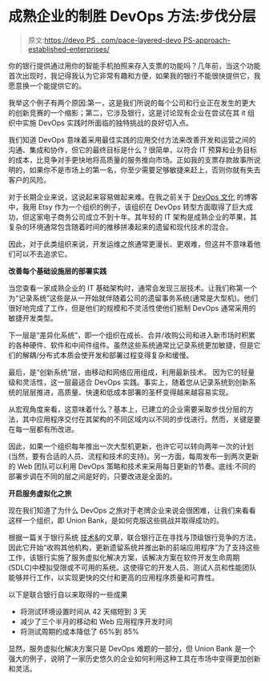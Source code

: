 # 成熟企业的制胜 DevOps 方法:步伐分层

> 原文:[https://devo PS . com/pace-layered-devo PS-approach-established-enterprises/](https://devops.com/pace-layered-devops-approach-established-enterprises/)

你的银行提供通过用你的智能手机拍照来存入支票的功能吗？几年前，当这个功能首次出现时，我记得我认为它非常有趣和方便，如果我的银行不能很快提供它，我愿意换一个能提供它的。

我举这个例子有两个原因:第一，这是我们所说的每个公司和行业正在发生的更大的创新竞赛的一个缩影；第二，它涉及银行，这是讨论现有企业在尝试在其 it 组织中实施 DevOps 实践时所面临的独特挑战的良好切入点。

我们知道 DevOps 意味着采用最佳实践的应用交付方法来改善开发和运营之间的沟通、集成和协作，但它的最终目标是什么？很简单，以符合 IT 预算和业务目标的成本，比竞争对手更快地将高质量的服务推向市场。正如我的支票存款故事所说明的，如果你不是市场上的第一名，你至少需要足够敏捷来赶上，否则你就有失去客户的风险。

对于长期企业来说，这说起来容易做起来难。在我之前关于 [DevOps 文化](https://devops.com/blogs/in-the-devops-journey-culture-comes-first/) 的博客中，我用 Etsy 作为一个组织的例子，该组织在 DevOps 转型方面取得了巨大成功，但这家电子商务公司成立不到十年。其年轻的 IT 架构是成熟企业的苹果，其复杂的环境通常包含随着时间的推移拼凑起来的遗留和现代技术的混合。

因此，对于此类组织来说，开发运维之旅通常更漫长、更艰难，但这并不意味着他们可以不去追求它。

**改善每个基础设施层的部署实践**

当您查看一家成熟企业的 IT 基础架构时，通常会发现三层技术。让我们称第一个为“记录系统”这些是从一开始就伴随着公司的遗留事务系统(通常是大型机)。他们很好地完成了工作，但是他们的规模和不灵活性使他们抵制 DevOps 通常采用的敏捷开发类型。

下一层是“差异化系统”，即一个组织在成长、合并/收购公司和进入新市场时积累的各种硬件、软件和中间件组件。虽然这些系统通常比记录系统更加敏捷，但是它们的解耦/分布式本质会使开发和部署过程变得复杂和缓慢。

最后，是“创新系统”层，由移动和网络应用组成，利用最新技术。 因为它的轻量级和灵活性，这一层最适合 DevOps 实践。事实上，随着您从记录系统到创新系统的层层推进，高质量、快速和低成本部署的圣杯变得越来越容易实现。

从宏观角度来看，这意味着什么？基本上，已建立的企业需要采取步伐分层的方法，其中应用程序交付在其架构的不同区域内以不同的步伐进行。然而，关键是要在每一层都有所改进。

因此，如果一个组织每年推出一次大型机更新，也许它可以转向两年一次的计划(当然，要有合适的人员、流程和技术的支持)。另一方面，每周发布一到两次更新的 Web 团队可以利用 DevOps 策略和技术来采用每日更新的节奏。底线:不同的部署步调在不同的层之间是好的，只要改进是全面的。

**开启服务虚拟化之旅**

现在我们知道了为什么 DevOps 之旅对于老牌企业来说会很困难，让我们来看看这样一个组织，即 Union Bank，是如何克服这些挑战并取得成功的。

根据一篇关于银行系统 [技术&](http://www.banktech.com/architecture-infrastructure/union-bank-lays-foundation-for-growth-wi/240156164)的文章，联合银行正在寻找与顶级银行竞争的方法，因此它开始“收购其他机构，更新遗留系统并推出新的前端应用程序”为了支持这些工作，该银行实施了服务虚拟化解决方案，该解决方案在软件开发生命周期(SDLC)中模拟受限或不可用的系统。这使得它的开发人员、测试人员和性能团队能够并行工作，以实现更快的交付和更高的应用程序质量和可靠性。

以下是联合银行自以来取得的一些成果

*   将测试环境设置时间从 42 天缩短到 3 天
*   减少了三个半月的移动和 Web 应用程序开发时间
*   将测试周期的成本降低了 65%到 85%

显然，服务虚拟化解决方案只是 DevOps 难题的一部分，但 Union Bank 是一个强大的例子，说明了一家历史悠久的企业如何利用这种工具在市场中变得更加创新和灵活。